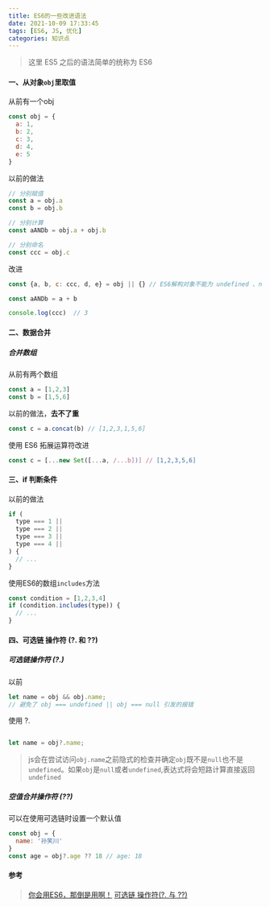 ```yaml
---
title: ES6的一些改进语法
date: 2021-10-09 17:33:45
tags: [ES6, JS, 优化]
categories: 知识点
---
```

> 这里 ES5 之后的语法简单的统称为 ES6

#### 一、从对象`obj`里取值

从前有一个obj

```js
const obj = {
  a: 1,
  b: 2,
  c: 3,
  d: 4,
  e: 5
}
```
<!--more-->

以前的做法

```js
// 分别赋值
const a = obj.a
const b = obj.b

// 分别计算
const aANDb = obj.a + obj.b

// 分别命名
const ccc = obj.c
```

改进

```js
const {a, b, c: ccc, d, e} = obj || {} // ES6解构对象不能为 undefined 、null, 所以要给一个默认值

const aANDb = a + b

console.log(ccc)  // 3
```

#### 二、数据合并

##### 合并数组

从前有两个数组

```js
const a = [1,2,3]
const b = [1,5,6]
```

以前的做法，**去不了重**

```js
const c = a.concat(b) // [1,2,3,1,5,6]
```

使用 ES6 拓展运算符改进

```js
const c = [...new Set([...a, /...b])] // [1,2,3,5,6]
```

#### 三、if 判断条件

以前的做法

```js
if (
  type === 1 ||
  type === 2 ||
  type === 3 ||
  type === 4 ||
) {
  // ...
}
```

使用ES6的数组`includes`方法

```js
const condition = [1,2,3,4]
if (condition.includes(type)) {
  // ...
}
```

#### 四、可选链 操作符 (?. 和 ??)

##### 可选链操作符 (?.)

以前

```js
let name = obj && obj.name;
// 避免了 obj === undefined || obj === null 引发的报错
```

使用 ?.

```js

let name = obj?.name;
```

> js会在尝试访问`obj.name`之前隐式的检查并确定`obj`既不是`null`也不是`undefined`。如果`obj`是`null`或者`undefined`,表达式将会短路计算直接返回`undefined`

##### 空值合并操作符 (??)

可以在使用可选链时设置一个默认值

```js
const obj = {
  name: '孙笑川'
}
const age = obj?.age ?? 18 // age: 18
```

#### 参考

> [你会用ES6，那倒是用啊！](https://juejin.cn/post/7016520448204603423)
> [可选链 操作符(?. 与 ??)](https://www.jianshu.com/p/94b3aa98c91f)